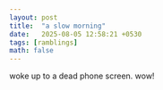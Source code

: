 ```yaml
---
layout: post
title:  "a slow morning"
date:   2025-08-05 12:58:21 +0530
tags: [ramblings]
math: false
---
```


woke up to a dead phone screen. wow!
